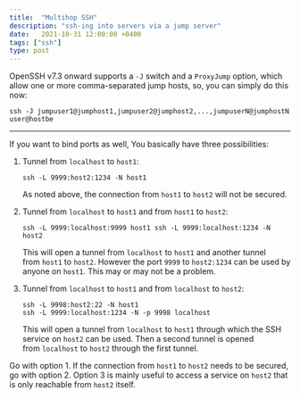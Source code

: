 ```yaml
---
title:  "Multihop SSH"
description: "ssh-ing into servers via a jump server"
date:   2021-10-31 12:00:00 +0400
tags: ["ssh"]
type: post
---
```


OpenSSH v7.3 onward supports a `-J` switch and a `ProxyJump` option, which allow one or more comma-separated jump hosts, so, you can simply do this now:

```
ssh -J jumpuser1@jumphost1,jumpuser2@jumphost2,...,jumpuserN@jumphostN user@hostbe
```

---

If you want to bind ports as well, You basically have three possibilities:

1. Tunnel from `localhost` to `host1`:
    
    ```
    ssh -L 9999:host2:1234 -N host1
    
    ```
    
    As noted above, the connection from `host1` to `host2` will not be secured.
    
2. Tunnel from `localhost` to `host1` and from `host1` to `host2`:
    
    ```
    ssh -L 9999:localhost:9999 host1 ssh -L 9999:localhost:1234 -N host2
    
    ```
    
    This will open a tunnel from `localhost` to `host1` and another tunnel from `host1` to `host2`. However the port `9999` to `host2:1234` can be used by anyone on `host1`. This may or may not be a problem.
    
3. Tunnel from `localhost` to `host1` and from `localhost` to `host2`:
    
    ```
    ssh -L 9998:host2:22 -N host1
    ssh -L 9999:localhost:1234 -N -p 9998 localhost
    
    ```
    
    This will open a tunnel from `localhost` to `host1` through which the SSH service on `host2` can be used. Then a second tunnel is opened from `localhost` to `host2` through the first tunnel.
    

Go with option 1. If the connection from `host1` to `host2` needs to be secured, go with option 2. Option 3 is mainly useful to access a service on `host2` that is only reachable from `host2` itself.